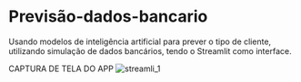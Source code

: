 # Previsão-dados-bancario
Usando modelos de inteligência artificial para prever o tipo de cliente, utilizando simulação de dados bancários, tendo o Streamlit como interface.

CAPTURA DE TELA DO APP
![streamli_1](https://github.com/user-attachments/assets/a8d6a836-8068-42ac-ad7e-40ba6a94a3ee)

